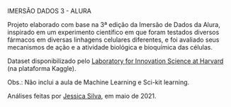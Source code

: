 IMERSÃO DADOS 3 - ALURA

Projeto elaborado com base na 3ª edição da Imersão de Dados da Alura, inspirado em um experimento científico em que foram testados diversos fármacos em diversas linhagens celulares diferentes, e foi avaliado seus mecanismos de ação e a atividade biológica e bioquímica das células. 

Dataset disponibilizado pelo [Laboratory for Innovation Science at Harvard](https://www.kaggle.com/c/lish-moa) (na plataforma Kaggle).

Obs.: Não inclui a aula de Machine Learning e Sci-kit learning.

Análises feitas por [Jessica Silva](https://www.linkedin.com/in/ssilvajessica/), em maio de 2021.
